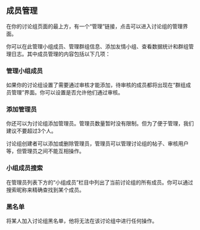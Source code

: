 ## 成员管理

在你的讨论组页面的最上方，有一个“管理”链接，点击可以进入讨论组的管理界面。

你可以在此管理小组成员、管理群组信息、添加友情小组、查看数据统计和群组管理日志。其中成员管理的内容包括以下几项：

### 管理小组成员

如果你的讨论组设置了需要通过审核才能添加，待审核的成员都将出现在“群组成员管理”界面。你可以设置是否允许他们通过审核。

### 添加管理员

你还可以为讨论组添加管理员。管理员数量暂时没有限制。但为了便于管理，我们建议不要超过3个人。

讨论组创建者可以添加或删除管理员，管理员可以管理讨论组的帖子、审核用户等，但管理员之间不能互相操作。

### 小组成员搜索

在管理员列表下方的“小组成员”栏目中列出了当前讨论组的所有成员。你可以通过搜索昵称来精确查找到某个成员。

### 黑名单

将某人加入讨论组黑名单，他将无法在该讨论组中进行任何操作。
